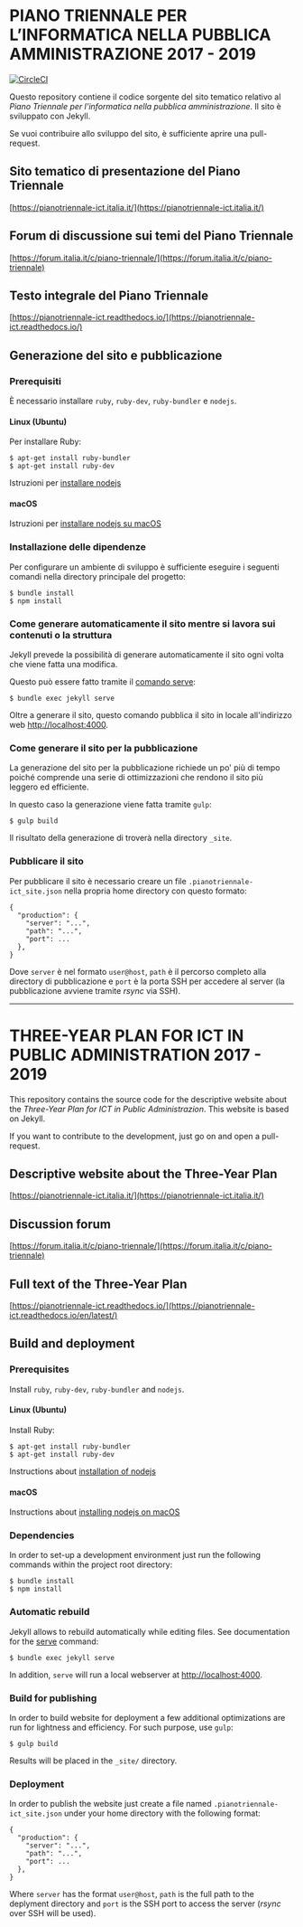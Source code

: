 # PIANO TRIENNALE PER L’INFORMATICA NELLA PUBBLICA AMMINISTRAZIONE 2017 - 2019

[![CircleCI](https://circleci.com/gh/italia/pianotriennale-ict.italia.it.svg?style=svg)](https://circleci.com/gh/italia/pianotriennale-ict.italia.it)

Questo repository contiene il codice sorgente del sito tematico relativo al *Piano Triennale per l'informatica nella pubblica amministrazione*.
Il sito è sviluppato con Jekyll.

Se vuoi contribuire allo sviluppo del sito, è sufficiente aprire una pull-request.

## Sito tematico di presentazione del Piano Triennale
[https://pianotriennale-ict.italia.it/](https://pianotriennale-ict.italia.it/)

## Forum di discussione sui temi del Piano Triennale
[https://forum.italia.it/c/piano-triennale/](https://forum.italia.it/c/piano-triennale)

## Testo integrale del Piano Triennale
[https://pianotriennale-ict.readthedocs.io/](https://pianotriennale-ict.readthedocs.io/)

## Generazione del sito e pubblicazione

### Prerequisiti

È necessario installare `ruby`, `ruby-dev`, `ruby-bundler` e `nodejs`.

#### Linux (Ubuntu)

Per installare Ruby:

    $ apt-get install ruby-bundler
    $ apt-get install ruby-dev

Istruzioni per [installare nodejs](https://nodejs.org/en/download/package-manager/#debian-and-ubuntu-based-linux-distributions)

#### macOS

Istruzioni per [installare nodejs su macOS](https://nodejs.org/en/download/package-manager/#osx)

### Installazione delle dipendenze

Per configurare un ambiente di sviluppo è sufficiente eseguire i seguenti comandi nella directory principale del progetto:

    $ bundle install
    $ npm install

### Come generare automaticamente il sito mentre si lavora sui contenuti o la struttura

Jekyll prevede la possibilità di generare automaticamente il sito ogni volta che viene fatta una modifica.

Questo può essere fatto tramite il [comando serve](https://jekyllrb.com/docs/usage/):

```
$ bundle exec jekyll serve
```

Oltre a generare il sito, questo comando pubblica il sito in locale all'indirizzo web [http://localhost:4000](http://localhost:4000).

### Come generare il sito per la pubblicazione

La generazione del sito per la pubblicazione richiede un po' più di tempo poiché comprende una serie di ottimizzazioni che rendono il sito più leggero ed efficiente.

In questo caso la generazione viene fatta tramite `gulp`:

```
$ gulp build
```

Il risultato della generazione di troverà nella directory `_site`.

### Pubblicare il sito

Per pubblicare il sito è necessario creare un file `.pianotriennale-ict_site.json` nella propria home directory con questo formato:

```
{
  "production": {
    "server": "...",
    "path": "...",
    "port": ...
  },
}
```

Dove `server` è nel formato `user@host`, `path` è il percorso completo alla directory di pubblicazione e `port` è la porta SSH per accedere al server (la pubblicazione avviene tramite _rsync_ via SSH).

***

# THREE-YEAR PLAN FOR ICT IN PUBLIC ADMINISTRATION  2017 - 2019

This repository contains the source code for the descriptive website about the *Three-Year Plan for ICT in Public Administrazion*.
This website is based on Jekyll.

If you want to contribute to the development, just go on and open a pull-request.

## Descriptive website about the Three-Year Plan
[https://pianotriennale-ict.italia.it/](https://pianotriennale-ict.italia.it/)

## Discussion forum
[https://forum.italia.it/c/piano-triennale/](https://forum.italia.it/c/piano-triennale)

## Full text of the Three-Year Plan
[https://pianotriennale-ict.readthedocs.io/](https://pianotriennale-ict.readthedocs.io/en/latest/)

## Build and deployment

### Prerequisites

Install `ruby`, `ruby-dev`, `ruby-bundler` and `nodejs`.

#### Linux (Ubuntu)

Install Ruby:

    $ apt-get install ruby-bundler
    $ apt-get install ruby-dev

Instructions about [installation of nodejs](https://nodejs.org/en/download/package-manager/#debian-and-ubuntu-based-linux-distributions)

#### macOS

Instructions about [installing nodejs on macOS](https://nodejs.org/en/download/package-manager/#osx)

### Dependencies

In order to set-up a development environment just run the following commands within the project root directory:

    $ bundle install
    $ npm install

### Automatic rebuild

Jekyll allows to rebuild automatically while editing files.
See documentation for the [serve](https://jekyllrb.com/docs/usage/) command:

```
$ bundle exec jekyll serve
```

In addition, `serve` will run a local webserver at [http://localhost:4000](http://localhost:4000).

### Build for publishing

In order to build website for deployment a few additional optimizations are run for lightness and efficiency.
For such purpose, use `gulp`:

```
$ gulp build
```

Results will be placed in the `_site/` directory.

### Deployment

In order to publish the website just create a file named `.pianotriennale-ict_site.json` under your home directory with the following format:

```
{
  "production": {
    "server": "...",
    "path": "...",
    "port": ...
  },
}
```

Where `server` has the format `user@host`, `path` is the full path to the deplyment directory and `port` is the SSH port to access the server (_rsync_ over SSH will be used).
